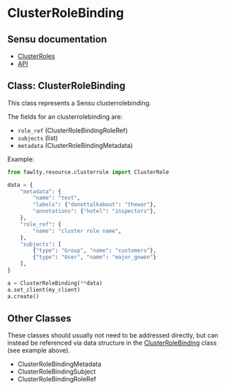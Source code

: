 # ClusterRoleBinding

## Sensu documentation

  * [ClusterRoles](https://docs.sensu.io/sensu-go/latest/operations/control-access/rbac/#cluster-role-bindings)
  * [API](https://docs.sensu.io/sensu-go/latest/api/core/cluster-role-bindings/)

## Class: ClusterRoleBinding

This class represents a Sensu clusterrolebinding.  

The fields for an clusterrolebinding are:

  * `role_ref` (ClusterRoleBindingRoleRef)
  * `subjects` (list)
  * `metadata` (ClusterRoleBindingMetadata)

Example:

```python
from fawlty.resource.clusterrole import ClusterRole

data = {
    "metadata": {
        "name": "test",
        "labels": {"donottalkabout": "thewar"},
        "annotations": {"hotel": "inspectors"},
    }, 
    "role_ref": {
        "name": "cluster role name",
    },
    "subjects": [
        {"type": "Group", "name": "customers"},
        {"type": "User", "name": "major_gowen"}
    ],
}

a = ClusterRoleBinding(**data)
a.set_client(my_client)
a.create()
```

## Other Classes

These classes should usually not need to be addressed directly, but can instead be referenced via data structure in the [ClusterRoleBinding](#class_clusterrolebinding) class (see example above).

  * ClusterRoleBindingMetadata
  * ClusterRoleBindingSubject
  * ClusterRoleBindingRoleRef

